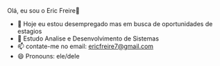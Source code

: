 Olá, eu sou o Eric Freire👋


- 🔭 Hoje eu estou desempregado mas em busca de oportunidades de estagios
- 🌱 Estudo Analise e Desenvolvimento de Sistemas
- 📫 contate-me no email: ericfreire7@gmail.com
- 😄 Pronouns: ele/dele
